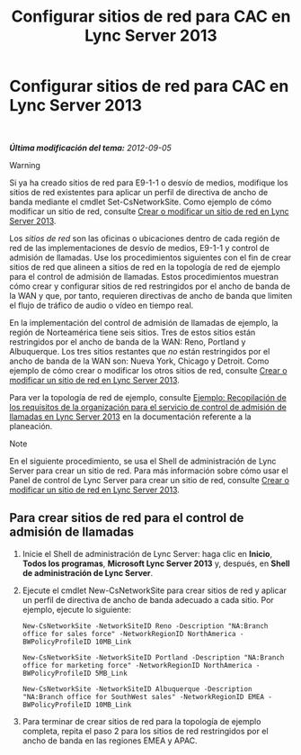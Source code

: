 ﻿---
title: Configurar sitios de red para CAC en Lync Server 2013
TOCTitle: Configurar sitios de red para CAC en Lync Server 2013
ms:assetid: afcea38f-5789-45ec-97af-c6e38364950c
ms:mtpsurl: https://technet.microsoft.com/es-es/library/Gg412840(v=OCS.15)
ms:contentKeyID: 48276368
ms.date: 01/07/2017
mtps_version: v=OCS.15
ms.translationtype: HT
---

# Configurar sitios de red para CAC en Lync Server 2013

 

_**Última modificación del tema:** 2012-09-05_

> [!WARNING]  
> Si ya ha creado sitios de red para E9-1-1 o desvío de medios, modifique los sitios de red existentes para aplicar un perfil de directiva de ancho de banda mediante el cmdlet Set-CsNetworkSite. Como ejemplo de cómo modificar un sitio de red, consulte <a href="lync-server-2013-create-or-modify-a-network-site.md">Crear o modificar un sitio de red en Lync Server 2013</a>.



Los *sitios de red* son las oficinas o ubicaciones dentro de cada región de red de las implementaciones de desvío de medios, E9-1-1 y control de admisión de llamadas. Use los procedimientos siguientes con el fin de crear sitios de red que alineen a sitios de red en la topología de red de ejemplo para el control de admisión de llamadas. Estos procedimientos muestran cómo crear y configurar sitios de red restringidos por el ancho de banda de la WAN y que, por tanto, requieren directivas de ancho de banda que limiten el flujo de tráfico de audio o vídeo en tiempo real.

En la implementación del control de admisión de llamadas de ejemplo, la región de Norteamérica tiene seis sitios. Tres de estos sitios están restringidos por el ancho de banda de la WAN: Reno, Portland y Albuquerque. Los tres sitios restantes que *no* están restringidos por el ancho de banda de la WAN son: Nueva York, Chicago y Detroit. Como ejemplo de cómo crear o modificar los otros sitios de red, consulte [Crear o modificar un sitio de red en Lync Server 2013](lync-server-2013-create-or-modify-a-network-site.md).

Para ver la topología de red de ejemplo, consulte [Ejemplo: Recopilación de los requisitos de la organización para el servicio de control de admisión de llamadas en Lync Server 2013](lync-server-2013-example-of-gathering-your-requirements-for-call-admission-control.md) en la documentación referente a la planeación.


> [!NOTE]
> En el siguiente procedimiento, se usa el Shell de administración de Lync Server para crear un sitio de red. Para más información sobre cómo usar el Panel de control de Lync Server para crear un sitio de red, consulte <A href="lync-server-2013-create-or-modify-a-network-site.md">Crear o modificar un sitio de red en Lync Server 2013</A>.



## Para crear sitios de red para el control de admisión de llamadas

1.  Inicie el Shell de administración de Lync Server: haga clic en **Inicio**, **Todos los programas**, **Microsoft Lync Server 2013** y, después, en **Shell de administración de Lync Server**.

2.  Ejecute el cmdlet New-CsNetworkSite para crear sitios de red y aplicar un perfil de directiva de ancho de banda adecuado a cada sitio. Por ejemplo, ejecute lo siguiente:
    
    ```
    New-CsNetworkSite -NetworkSiteID Reno -Description "NA:Branch office for sales force" -NetworkRegionID NorthAmerica -BWPolicyProfileID 10MB_Link
    ```
    ```
    New-CsNetworkSite -NetworkSiteID Portland -Description "NA:Branch office for marketing force" -NetworkRegionID NorthAmerica -BWPolicyProfileID 5MB_Link
    ```
    ```
    New-CsNetworkSite -NetworkSiteID Albuquerque -Description "NA:Branch office for SouthWest sales" -NetworkRegionID EMEA -BWPolicyProfileID 10MB_Link
    ```

3.  Para terminar de crear sitios de red para la topología de ejemplo completa, repita el paso 2 para los sitios de red restringidos por el ancho de banda en las regiones EMEA y APAC.


